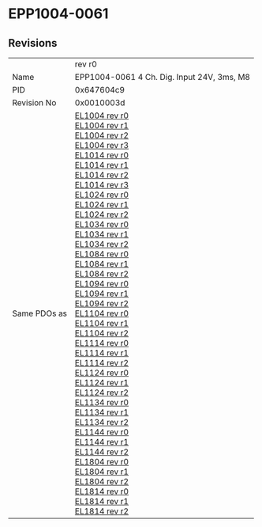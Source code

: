 # EPP1004-0061

## Revisions
<table>
<tr>
<td></td>
<td>rev r0</td>
</tr>
<tr>
<td>Name</td>
<td>EPP1004-0061 4 Ch. Dig. Input 24V, 3ms, M8</td>
</tr>
<tr>
<td>PID</td>
<td>0x647604c9</td>
</tr>
<tr>
<td>Revision No</td>
<td>0x0010003d</td>
</tr>
<tr>
<td>Same PDOs as</td>
<td><a href="EL1004.md">EL1004 rev r0</a><br/><a href="EL1004.md">EL1004 rev r1</a><br/><a href="EL1004.md">EL1004 rev r2</a><br/><a href="EL1004.md">EL1004 rev r3</a><br/><a href="EL1014.md">EL1014 rev r0</a><br/><a href="EL1014.md">EL1014 rev r1</a><br/><a href="EL1014.md">EL1014 rev r2</a><br/><a href="EL1014.md">EL1014 rev r3</a><br/><a href="EL1024.md">EL1024 rev r0</a><br/><a href="EL1024.md">EL1024 rev r1</a><br/><a href="EL1024.md">EL1024 rev r2</a><br/><a href="EL1034.md">EL1034 rev r0</a><br/><a href="EL1034.md">EL1034 rev r1</a><br/><a href="EL1034.md">EL1034 rev r2</a><br/><a href="EL1084.md">EL1084 rev r0</a><br/><a href="EL1084.md">EL1084 rev r1</a><br/><a href="EL1084.md">EL1084 rev r2</a><br/><a href="EL1094.md">EL1094 rev r0</a><br/><a href="EL1094.md">EL1094 rev r1</a><br/><a href="EL1094.md">EL1094 rev r2</a><br/><a href="EL1104.md">EL1104 rev r0</a><br/><a href="EL1104.md">EL1104 rev r1</a><br/><a href="EL1104.md">EL1104 rev r2</a><br/><a href="EL1114.md">EL1114 rev r0</a><br/><a href="EL1114.md">EL1114 rev r1</a><br/><a href="EL1114.md">EL1114 rev r2</a><br/><a href="EL1124.md">EL1124 rev r0</a><br/><a href="EL1124.md">EL1124 rev r1</a><br/><a href="EL1124.md">EL1124 rev r2</a><br/><a href="EL1134.md">EL1134 rev r0</a><br/><a href="EL1134.md">EL1134 rev r1</a><br/><a href="EL1134.md">EL1134 rev r2</a><br/><a href="EL1144.md">EL1144 rev r0</a><br/><a href="EL1144.md">EL1144 rev r1</a><br/><a href="EL1144.md">EL1144 rev r2</a><br/><a href="EL1804.md">EL1804 rev r0</a><br/><a href="EL1804.md">EL1804 rev r1</a><br/><a href="EL1804.md">EL1804 rev r2</a><br/><a href="EL1814.md">EL1814 rev r0</a><br/><a href="EL1814.md">EL1814 rev r1</a><br/><a href="EL1814.md">EL1814 rev r2</a></td>
</tr>
</table>
